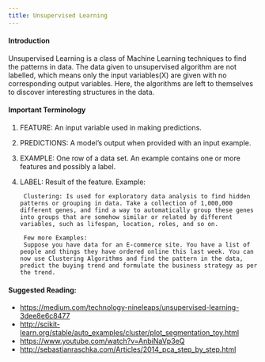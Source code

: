 ```yaml
---
title: Unsupervised Learning
---
```

#### Introduction
Unsupervised Learning is a class of Machine Learning techniques to find the patterns in data. The data given to unsupervised algorithm are not labelled, which means only the input variables(X) are given with no corresponding output variables. Here, the algorithms are left to themselves to discover interesting structures in the data.

#### Important Terminology

1. FEATURE: An input variable used in making predictions.
2. PREDICTIONS: A model’s output when provided with an input example.
3. EXAMPLE: One row of a data set. An example contains one or more features and possibly a label.
4. LABEL: Result of the feature.
Example:
		
		Clustering: Is used for exploratory data analysis to find hidden patterns or grouping in data. Take a collection of 1,000,000 different genes, and find a way to automatically group these genes into groups that are somehow similar or related by different variables, such as lifespan, location, roles, and so on.
		
		Few more Examples:
		Suppose you have data for an E-commerce site. You have a list of people and things they have ordered online this last week. You can now use Clustering Algorithms and find the pattern in the data, predict the buying trend and formulate the business strategy as per the trend.


#### Suggested Reading:
<!-- Please add any articles you think might be helpful to read before writing the article -->

- https://medium.com/technology-nineleaps/unsupervised-learning-3dee8e6c8477
- http://scikit-learn.org/stable/auto_examples/cluster/plot_segmentation_toy.html
- https://www.youtube.com/watch?v=AnbiNaVp3eQ
- http://sebastianraschka.com/Articles/2014_pca_step_by_step.html

